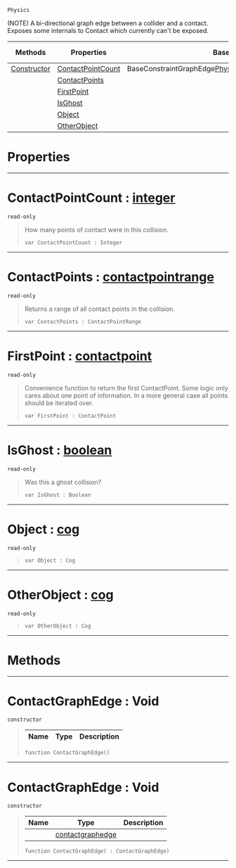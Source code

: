  `Physics`

(NOTE) A bi-directional graph edge between a collider and a contact. Exposes some internals to Contact which currently can't be exposed.

|Methods|Properties|Base Classes|Derived Classes|
|---|---|---|---|
|[ Constructor](contactgraphedge.md#contactgraphedge-void)|[ ContactPointCount](contactgraphedge.md#contactpointcount-zilch-e)|BaseConstraintGraphEdge<Physics::Contact,Physics::ContactEdge>| |
| |[ ContactPoints](contactgraphedge.md#contactpoints-zilch-engin)| | |
| |[ FirstPoint](contactgraphedge.md#firstpoint-zilch-engine-d)| | |
| |[ IsGhost](contactgraphedge.md#isghost-zilch-engine-docu)| | |
| |[ Object](contactgraphedge.md#object-zilch-engine-docum)| | |
| |[ OtherObject](contactgraphedge.md#otherobject-zilch-engine)| | |


 #  Properties


---  
 #  ContactPointCount : [integer](../nada_base_types/integer.md)

 `read-only`

> How many points of contact were in this collision.
> ```TS:Nada
> var ContactPointCount : Integer


---  
 #  ContactPoints : [contactpointrange](contactpointrange.md)

 `read-only`

> Returns a range of all contact points in the collision.
> ```TS:Nada
> var ContactPoints : ContactPointRange


---  
 #  FirstPoint : [contactpoint](contactpoint.md)

 `read-only`

> Convenience function to return the first ContactPoint. Some logic only cares about one point of information. In a more general case all points should be iterated over.
> ```TS:Nada
> var FirstPoint : ContactPoint


---  
 #  IsGhost : [boolean](../nada_base_types/boolean.md)

 `read-only`

> Was this a ghost collision?
> ```TS:Nada
> var IsGhost : Boolean


---  
 #  Object : [cog](cog.md)

 `read-only`

> 
> ```TS:Nada
> var Object : Cog


---  
 #  OtherObject : [cog](cog.md)

 `read-only`

> 
> ```TS:Nada
> var OtherObject : Cog


---  
 #  Methods


---  
 #  ContactGraphEdge : Void

 `constructor`

> 
> |Name|Type|Description|
> |---|---|---|
> ```TS:Nada
> function ContactGraphEdge()
> ``` 


---  
 #  ContactGraphEdge : Void

 `constructor`

> 
> |Name|Type|Description|
> |---|---|---|
> ||[contactgraphedge](contactgraphedge.md)| |
> ```TS:Nada
> function ContactGraphEdge( : ContactGraphEdge)
> ``` 


---  
 

 